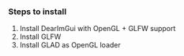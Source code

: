 ### Steps to install


1. Install DearImGui with OpenGL + GLFW support
2. Install GLFW
3. Install GLAD as OpenGL loader

